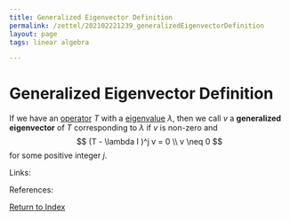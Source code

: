 ```yaml
---
title: Generalized Eigenvector Definition
permalink: /zettel/202102221239_generalizedEigenvectorDefinition
layout: page
tags: linear algebra

---
```

# Generalized Eigenvector Definition

If we have an [operator](202102082104_operatorDefinition) $T$ with a [eigenvalue](202102120912_eigenvalueDefinition) $\lambda$, then
we call $v$ a **generalized eigenvector** of $T$ corresponding to $\lambda$ if $v$ is non-zero and
$$
(T - \lambda I )^j v = 0 \\
v \neq 0
$$
for some positive integer $j$.

Links: 

References: 

[Return to Index](index)